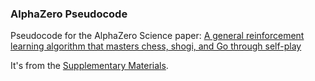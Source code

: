 ### AlphaZero Pseudocode

Pseudocode for the AlphaZero Science paper:  [A general reinforcement learning algorithm that masters chess, shogi, and Go through self-play](http://science.sciencemag.org/content/362/6419/1140)

It's from the [Supplementary Materials](http://science.sciencemag.org/content/suppl/2018/12/05/362.6419.1140.DC1).


